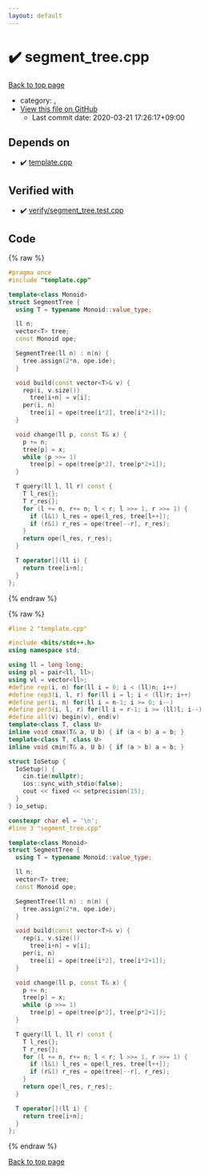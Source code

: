 ```yaml
---
layout: default
---
```


<!-- mathjax config similar to math.stackexchange -->
<script type="text/javascript" async
  src="https://cdnjs.cloudflare.com/ajax/libs/mathjax/2.7.5/MathJax.js?config=TeX-MML-AM_CHTML">
</script>
<script type="text/x-mathjax-config">
  MathJax.Hub.Config({
    TeX: { equationNumbers: { autoNumber: "AMS" }},
    tex2jax: {
      inlineMath: [ ['$','$'] ],
      processEscapes: true
    },
    "HTML-CSS": { matchFontHeight: false },
    displayAlign: "left",
    displayIndent: "2em"
  });
</script>

<script type="text/javascript" src="https://cdnjs.cloudflare.com/ajax/libs/jquery/3.4.1/jquery.min.js"></script>
<script src="https://cdn.jsdelivr.net/npm/jquery-balloon-js@1.1.2/jquery.balloon.min.js" integrity="sha256-ZEYs9VrgAeNuPvs15E39OsyOJaIkXEEt10fzxJ20+2I=" crossorigin="anonymous"></script>
<script type="text/javascript" src="../assets/js/copy-button.js"></script>
<link rel="stylesheet" href="../assets/css/copy-button.css" />


# :heavy_check_mark: segment_tree.cpp

<a href="../index.html">Back to top page</a>

* category: <a href="../index.html#5058f1af8388633f609cadb75a75dc9d">.</a>
* <a href="{{ site.github.repository_url }}/blob/master/segment_tree.cpp">View this file on GitHub</a>
    - Last commit date: 2020-03-21 17:26:17+09:00




## Depends on

* :heavy_check_mark: <a href="template.cpp.html">template.cpp</a>


## Verified with

* :heavy_check_mark: <a href="../verify/verify/segment_tree.test.cpp.html">verify/segment_tree.test.cpp</a>


## Code

<a id="unbundled"></a>
{% raw %}
```cpp
#pragma once
#include "template.cpp"

template<class Monoid>
struct SegmentTree {
  using T = typename Monoid::value_type;

  ll n;
  vector<T> tree;
  const Monoid ope;

  SegmentTree(ll n) : n(n) {
    tree.assign(2*n, ope.ide);
  }

  void build(const vector<T>& v) {
    rep(i, v.size())
      tree[i+n] = v[i];
    per(i, n)
      tree[i] = ope(tree[i*2], tree[i*2+1]);
  }

  void change(ll p, const T& x) {
    p += n;
    tree[p] = x;
    while (p >>= 1)
      tree[p] = ope(tree[p*2], tree[p*2+1]);
  }

  T query(ll l, ll r) const {
    T l_res{};
    T r_res{};
    for (l += n, r+= n; l < r; l >>= 1, r >>= 1) {
      if (l&1) l_res = ope(l_res, tree[l++]);
      if (r&1) r_res = ope(tree[--r], r_res);
    }
    return ope(l_res, r_res);
  }

  T operator[](ll i) {
    return tree[i+n];
  }
};

```
{% endraw %}

<a id="bundled"></a>
{% raw %}
```cpp
#line 2 "template.cpp"

#include <bits/stdc++.h>
using namespace std;

using ll = long long;
using pl = pair<ll, ll>;
using vl = vector<ll>;
#define rep(i, n) for(ll i = 0; i < (ll)n; i++)
#define rep3(i, l, r) for(ll i = l; i < (ll)r; i++)
#define per(i, n) for(ll i = n-1; i >= 0; i--)
#define per3(i, l, r) for(ll i = r-1; i >= (ll)l; i--)
#define all(v) begin(v), end(v)
template<class T, class U>
inline void cmax(T& a, U b) { if (a < b) a = b; }
template<class T, class U>
inline void cmin(T& a, U b) { if (a > b) a = b; }

struct IoSetup {
  IoSetup() {
    cin.tie(nullptr);
    ios::sync_with_stdio(false);
    cout << fixed << setprecision(15);
  }
} io_setup;

constexpr char el = '\n';
#line 3 "segment_tree.cpp"

template<class Monoid>
struct SegmentTree {
  using T = typename Monoid::value_type;

  ll n;
  vector<T> tree;
  const Monoid ope;

  SegmentTree(ll n) : n(n) {
    tree.assign(2*n, ope.ide);
  }

  void build(const vector<T>& v) {
    rep(i, v.size())
      tree[i+n] = v[i];
    per(i, n)
      tree[i] = ope(tree[i*2], tree[i*2+1]);
  }

  void change(ll p, const T& x) {
    p += n;
    tree[p] = x;
    while (p >>= 1)
      tree[p] = ope(tree[p*2], tree[p*2+1]);
  }

  T query(ll l, ll r) const {
    T l_res{};
    T r_res{};
    for (l += n, r+= n; l < r; l >>= 1, r >>= 1) {
      if (l&1) l_res = ope(l_res, tree[l++]);
      if (r&1) r_res = ope(tree[--r], r_res);
    }
    return ope(l_res, r_res);
  }

  T operator[](ll i) {
    return tree[i+n];
  }
};

```
{% endraw %}

<a href="../index.html">Back to top page</a>

